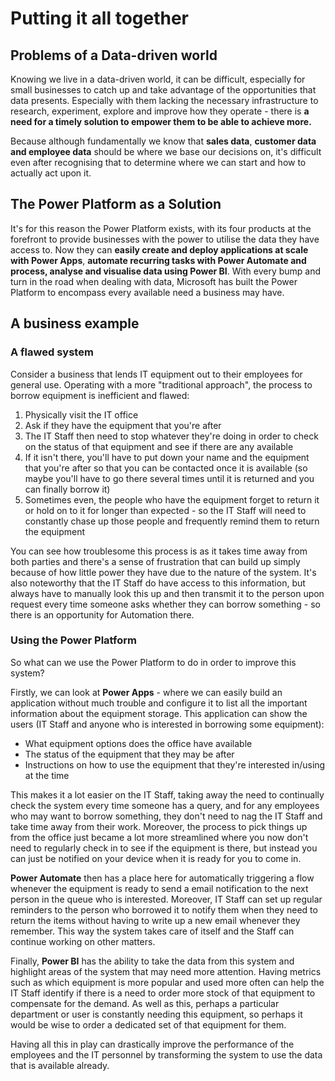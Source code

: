 # Putting it all together

## Problems of a Data-driven world

Knowing we live in a data-driven world, it can be difficult, especially for small businesses to catch up and take advantage of the opportunities that data presents. Especially with them lacking the necessary infrastructure to research, experiment, explore and improve how they operate - there is **a need for a timely solution to empower them to be able to achieve more.**

Because although fundamentally we know that **sales data**, **customer data and employee data** should be where we base our decisions on, it's difficult even after recognising that to determine where we can start and how to actually act upon it.

## The Power Platform as a Solution

It's for this reason the Power Platform exists, with its four products at the forefront to provide businesses with the power to utilise the data they have access to. Now they can **easily create and deploy applications at scale with Power Apps**, **automate recurring tasks with Power Automate and process, analyse and visualise data using Power BI**. With every bump and turn in the road when dealing with data, Microsoft has built the Power Platform to encompass every available need a business may have.

## A business example

### A flawed system

Consider a business that lends IT equipment out to their employees for general use. Operating with a more "traditional approach", the process to borrow equipment is inefficient and flawed:

1. Physically visit the IT office
2. Ask if they have the equipment that you're after
3. The IT Staff then need to stop whatever they're doing in order to check on the status of that equipment and see if there are any available
4. If it isn't there, you'll have to put down your name and the equipment that you're after so that you can be contacted once it is available \(so maybe you'll have to go there several times until it is returned and you can finally borrow it\)
5. Sometimes even, the people who have the equipment forget to return it or hold on to it for longer than expected - so the IT Staff will need to constantly chase up those people and frequently remind them to return the equipment

You can see how troublesome this process is as it takes time away from both parties and there's a sense of frustration that can build up simply because of how little power they have due to the nature of the system. It's also noteworthy that the IT Staff do have access to this information, but always have to manually look this up and then transmit it to the person upon request every time someone asks whether they can borrow something - so there is an opportunity for Automation there.

### Using the Power Platform

So what can we use the Power Platform to do in order to improve this system?

Firstly, we can look at **Power Apps** - where we can easily build an application without much trouble and configure it to list all the important information about the equipment storage. This application can show the users \(IT Staff and anyone who is interested in borrowing some equipment\):

* What equipment options does the office have available
* The status of the equipment that they may be after
* Instructions on how to use the equipment that they're interested in/using at the time

This makes it a lot easier on the IT Staff, taking away the need to continually check the system every time someone has a query, and for any employees who may want to borrow something, they don't need to nag the IT Staff and take time away from their work. Moreover, the process to pick things up from the office just became a lot more streamlined where you now don't need to regularly check in to see if the equipment is there, but instead you can just be notified on your device when it is ready for you to come in.

**Power Automate** then has a place here for automatically triggering a flow whenever the equipment is ready to send a email notification to the next person in the queue who is interested. Moreover, IT Staff can set up regular reminders to the person who borrowed it to notify them when they need to return the items without having to write up a new email whenever they remember. This way the system takes care of itself and the Staff can continue working on other matters.

Finally, **Power BI** has the ability to take the data from this system and highlight areas of the system that may need more attention. Having metrics such as which equipment is more popular and used more often can help the IT Staff identify if there is a need to order more stock of that equipment to compensate for the demand. As well as this, perhaps a particular department or user is constantly needing this equipment, so perhaps it would be wise to order a dedicated set of that equipment for them. 

Having all this in play can drastically improve the performance of the employees and the IT personnel by transforming the system to use the data that is available already. 



